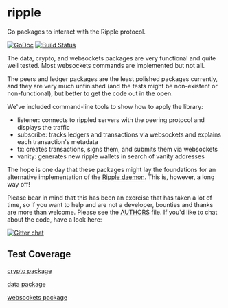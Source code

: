 ripple
======

Go packages to interact with the Ripple protocol.

[![GoDoc](https://godoc.org/github.com/knackroot-technolabs-llp/ripple?status.png)](https://godoc.org/github.com/knackroot-technolabs-llp/ripple)
[![Build Status](https://drone.io/github.com/knackroot-technolabs-llp/ripple/status.png)](https://drone.io/github.com/knackroot-technolabs-llp/ripple/latest)

The data, crypto, and websockets packages are very functional and quite well tested. Most websockets commands are implemented but not all.

The peers and ledger packages are the least polished packages currently, and they are very much unfinished (and the tests might be non-existent or non-functional), but better to get the code out in the open.

We've included command-line tools to show how to apply the library:

* listener: connects to rippled servers with the peering protocol and displays the traffic
* subscribe: tracks ledgers and transactions via websockets and explains each transaction's metadata
* tx: creates transactions, signs them, and submits them via websockets
* vanity: generates new ripple wallets in search of vanity addresses

The hope is one day that these packages might lay the foundations for an alternative implementation of the [Ripple daemon](https://github.com/ripple/rippled). This is, however, a long way off!

Please bear in mind that this has been an exercise that has taken a lot of time, so if you want to help and are not a developer, bounties and thanks are more than welcome. Please see the [AUTHORS](https://github.com/knackroot-technolabs-llp/ripple/blob/master/AUTHORS) file. If you'd like to chat about the code, have a look here:

[![Gitter chat](https://badges.gitter.im/knackroot-technolabs-llp/ripple.png)](https://gitter.im/knackroot-technolabs-llp/ripple)

## Test Coverage

[crypto package](https://drone.io/github.com/knackroot-technolabs-llp/ripple/files/crypto.html)

[data package](https://drone.io/github.com/knackroot-technolabs-llp/ripple/files/data.html)

[websockets package](https://drone.io/github.com/knackroot-technolabs-llp/ripple/files/websockets.html)

